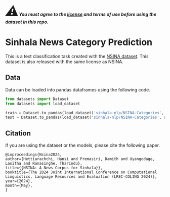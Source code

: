 ***<span style="font-size: 3em;">:warning:</span>You must agree to the [license](https://github.com/Sinhala-NLP/NSINA?tab=License-1-ov-file#readme) and terms of use before using the dataset in this repo.***

# Sinhala News Category Prediction
This is a text classification task created with the [NSINA dataset](https://github.com/Sinhala-NLP/NSINA). This dataset is also released with the same license as NSINA. 



## Data
Data can be loaded into pandas dataframes using the following code. 

```python
from datasets import Dataset
from datasets import load_dataset

train = Dataset.to_pandas(load_dataset('sinhala-nlp/NSINA-Categories', split='train'))
test = Dataset.to_pandas(load_dataset('sinhala-nlp/NSINA-Categories', split='test'))
```

## Citation
If you are using the dataset or the models, please cite the following paper.

~~~
﻿@inproceedings{Nsina2024,
author={Hettiarachchi, Hansi and Premasiri, Damith and Uyangodage, Lasitha and Ranasinghe, Tharindu},
title={{NSINA: A News Corpus for Sinhala}},
booktitle={The 2024 Joint International Conference on Computational Linguistics, Language Resources and Evaluation (LREC-COLING 2024)},
year={2024},
month={May},
}
~~~
